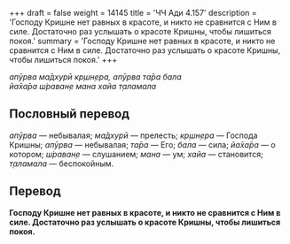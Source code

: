 +++
draft = false
weight = 14145
title = 'ЧЧ Ади 4.157'
description = 'Господу Кришне нет равных в красоте, и никто не сравнится с Ним в силе. Достаточно раз услышать о красоте Кришны, чтобы лишиться покоя.'
summary = 'Господу Кришне нет равных в красоте, и никто не сравнится с Ним в силе. Достаточно раз услышать о красоте Кришны, чтобы лишиться покоя.'
+++

_апӯрва ма̄дхурӣ кр̣шн̣ера, апӯрва та̄ра бала  
йа̄ха̄ра ш́раван̣е мана хайа т̣аламала_

## Пословный перевод

_апӯрва_ — небывалая; _ма̄дхурӣ_ — прелесть; _кр̣шн̣ера_ — Господа Кришны; _апӯрва_ — небывалая; _та̄ра_ — Его; _бала_ — сила; _йа̄ха̄ра_ — о котором; _ш́раван̣е_ — слушанием; _мана_ — ум; _хайа_ — становится; _т̣аламала_ — беспокойным.

## Перевод

**Господу Кришне нет равных в красоте, и никто не сравнится с Ним в силе. Достаточно раз услышать о красоте Кришны, чтобы лишиться покоя.**
